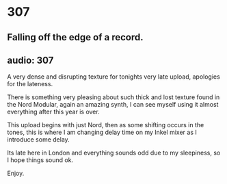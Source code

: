 # 307
## Falling off the edge of a record.
audio: 307
---

A very dense and disrupting texture for tonights very late upload, apologies for the lateness.

There is something very pleasing about such thick and lost texture found in the Nord Modular, again an amazing synth, I can see myself using it almost everything after this year is over.

This upload begins with just Nord, then as some shifting occurs in the tones, this is where I am changing delay time on my Inkel mixer as I introduce some delay.

Its late here in London and everything sounds odd due to my sleepiness, so I hope things sound ok.

Enjoy.